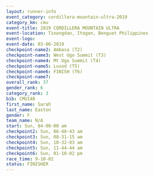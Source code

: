 ```yaml
---
layout: runner-info 
event_category: cordillera-mountain-ultra-2019 
category_km: cmu 
event-title: 2019 CORDILLERA MOUNTAIN ULTRA 
event-location: Tinongdan, Itogon, Benguet Philippines 
event-logo: 
event-date: 03-06-2019 
checkpoint-name2: Ambasa (T2) 
checkpoint-name3: West Ugo Summit (T3) 
checkpoint-name4: Mt Ugo Summit (T4) 
checkpoint-name5: Lusod (T5) 
checkpoint-name6: FINISH (T6) 
checkpoint-name7: 
overall_rank: 37
gender_rank: 6
category_rank: 3
bib: CMU148
first_name: Sarah
last_name: Easton
gender: F
team_name: N/A
start: Sun, 04-00-00 am
checkpoint2: Sun, 06-40-43 am
checkpoint3: Sun, 08-31-15 am
checkpoint4: Sun, 10-32-03 am
checkpoint5: Sun, 11-44-44 am
checkpoint6: Sun, 01-10-02 pm
race_time: 9-10-02
status: FINISHER
---
```

